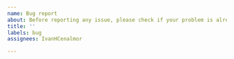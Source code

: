 ```yaml
---
name: Bug report
about: Before reporting any issue, please check if your problem is already solved in the [Troubleshooting](https://github.com/HenriquesLab/DL4MicEverywhere/blob/main/docs/TROUBLESHOOTING.md) webpage.
title: ''
labels: bug
assignees: IvanHCenalmor

---
```

